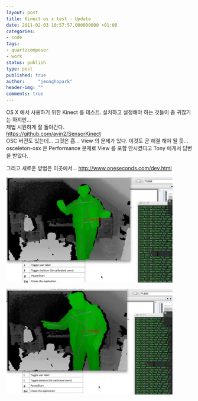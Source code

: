 ```yaml
---
layout: post
title: Kinect os x test - Update
date: 2011-02-03 10:57:57.000000000 +01:00
categories:
- code
tags:
- quartzcomposer
- work
status: publish
type: post
published: true
author:     "jeonghopark"
header-img: ""
comments: true
---
```

<p>OS X 에서 사용하기 위한 Kinect 를 테스트. 설치하고 설정해야 하는 것들이 좀 귀찮기는 하지만... <br /> 제법 시원하게 잘 돌아간다.<br /> <a href="https://github.com/avin2/SensorKinect">https://github.com/avin2/SensorKinect </a><br /> OSC 버전도 있는데... 그것은 흠... View 의 문제가 있다. 이것도 곧 해결 해야 될 듯... <br /> osceleton-osx 은 Performance 문제로 View 를 포함 안시켰다고 Tony 에게서 답변을 받았다.</p>
<p>그리고 새로운 방법은 이곳에서... <a href="http://www.oneseconds.com/dev.html">http://www.oneseconds.com/dev.html </a></p>
<p><img src="/assets/Screen-shot-2011-01-11-at-2.31.14-AM-e12983452667651.jpg" alt="Screen-shot-2011-01-11-at-2.31.14-AM-e1298345266765.jpg" width="450" height="285" class="alignnone size-full wp-image-2082" /></p>
<p><img src="/assets/Screen-shot-2011-01-11-at-2.31.17-AM-e12983453469171.jpg" alt="Screen-shot-2011-01-11-at-2.31.17-AM-e1298345346917.jpg" width="450" height="285" class="alignnone size-full wp-image-2083" /></p>
